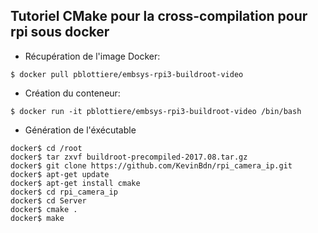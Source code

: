 ## **Tutoriel CMake pour la cross-compilation pour rpi sous docker**

- Récupération de l'image Docker:

~~~
$ docker pull pblottiere/embsys-rpi3-buildroot-video
~~~

- Création du conteneur:

~~~shell script
$ docker run -it pblottiere/embsys-rpi3-buildroot-video /bin/bash
~~~

- Génération de l'éxécutable

~~~
docker$ cd /root
docker$ tar zxvf buildroot-precompiled-2017.08.tar.gz
docker$ git clone https://github.com/KevinBdn/rpi_camera_ip.git
docker$ apt-get update
docker$ apt-get install cmake
docker$ cd rpi_camera_ip
docker$ cd Server
docker$ cmake .
docker$ make
~~~